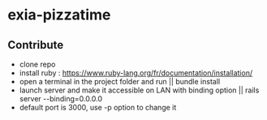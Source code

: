 # exia-pizzatime


## Contribute

- clone repo
- install ruby : https://www.ruby-lang.org/fr/documentation/installation/
- open a terminal in the project folder and run
|| bundle install
- launch server and make it accessible on LAN with binding option
|| rails server --binding=0.0.0.0
- default port is 3000, use -p option to change it

